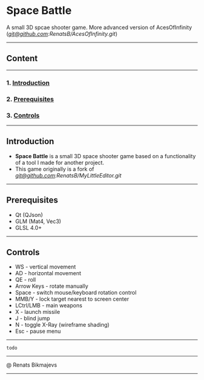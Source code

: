 # **Space Battle**

A small 3D spcae shooter game. More advanced version of AcesOfInfinity (*git@github.com:RenatsB/AcesOfInfinity.git*)
___

## **Content**
___
### 1. **[Introduction](#introduction)**
### 2. **[Prerequisites](#library-prerequisites)**
### 3. **[Controls](#using-the-library)**
___

## **Introduction**
- **Space Battle** is a small 3D space shooter game based on a functionality of a tool I made for another project.
- This game originally is a fork of *git@github.com:RenatsB/MyLittleEditor.git*

___

## **Prerequisites**
- Qt (QJson)
- GLM (Mat4, Vec3)
- GLSL 4.0+
___

## **Controls**

- WS - vertical movement
- AD - horizontal movement
- QE - roll
- Arrow Keys - rotate manually
- Space - switch mouse/keyboard rotation control
- MMB/Y - lock target nearest to screen center
- LCtrl/LMB - main weapons
- X - launch missile
- J - blind jump
- N - toggle X-Ray (wireframe shading)
- Esc - pause menu
___

```
todo
```
___
@ Renats Bikmajevs
___